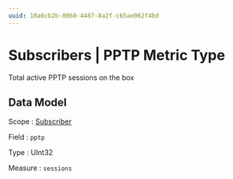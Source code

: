 ```yaml
---
uuid: 18a6cb2b-8060-4487-8a2f-c65ae062f4bd
---
```

# Subscribers | PPTP Metric Type

Total active PPTP sessions on the box

## Data Model

Scope
: [Subscriber](../../scopes/subscriber.md)

Field
: `pptp`

Type
: UInt32

Measure
: `sessions`
